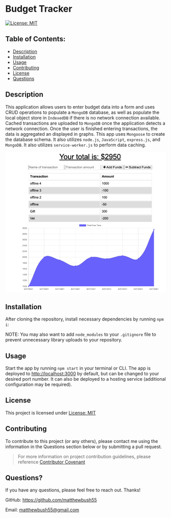 # Budget Tracker

[![License: MIT](https://img.shields.io/badge/License-MIT-yellow.svg)](https://opensource.org/licenses/MIT)

## Table of Contents:

- [Description](#description)
- [Installation](#installation)
- [Usage](#usage)
- [Contributing](#contributing)
- [License](#license)
- [Questions](#questions)

## Description

This application allows users to enter budget data into a form and uses CRUD operations to populate a `MongoDB` database, as well as populate the local object store in `IndexedDB` if there is no network connection available. Cached transactions are uploaded to `MongoDB` once the application detects a network connection. Once the user is finished entering transactions, the data is aggregated an displayed in graphs. This app uses `Mongoose` to create the database schema. It also utilizes `node.js`, `JavaScript`, `express.js`, and `MongoDB`. It also utilizes `service-worker.js` to perform data caching.

![Walkthrough](assets/images/Walkthrough.png)

## Installation

After cloning the repository, install necessary dependencies by running `npm i`:

NOTE: You may also want to add `node_modules` to your `.gitignore` file to prevent unnecessary library uploads to your repository.

## Usage

Start the app by running `npm start` in your terminal or CLI. The app is deployed to [http://localhost:3000](http://localhost:3000) by default, but can be changed to your desired port number. It can also be deployed to a hosting service (additional configuration may be required).

## License

This project is licensed under [License: MIT](https://opensource.org/licenses/MIT)

## Contributing

To contribute to this project (or any others), please contact me using the information in the Questions section below or by submitting a pull request.

> For more information on project contribution guidelines, please reference [Contributor Covenant](https://www.contributor-covenant.org/)

## Questions?

If you have any questions, please feel free to reach out. Thanks!

GitHub: https://github.com/matthewbush55

Email: matthewbush55@gmail.com
